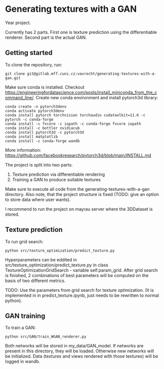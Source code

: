# Generating textures with a GAN

Year project.

Currently has 2 parts. 
First one is texture prediction using the differentiable renderer. 
Second part is the actual GAN. 

## Getting started

To clone the repository, run:
```
git clone git@gitlab.mff.cuni.cz:vavrocht/generating-textures-with-a-gan.git
```
Make sure conda is installed. Checkout https://engineeringfordatascience.com/posts/install_miniconda_from_the_command_line/. 
Create new conda environment and install pytorch3d library:
```
conda create -n pytorch3denv
conda activate pytorch3denv
conda install pytorch torchvision torchaudio cudatoolkit=11.6 -c pytorch -c conda-forge
conda install -c fvcore -c iopath -c conda-forge fvcore iopath
conda install -c bottler nvidiacub
conda install pytorch3d -c pytorch3d
conda install matplotlib
conda install -c conda-forge wandb
```

More information: https://github.com/facebookresearch/pytorch3d/blob/main/INSTALL.md

The project is split into two parts: 
1. Texture prediction via differentiable rendering
2. Training a GAN to produce suitable textures

Make sure to execute all code from the generating-textures-with-a-gan directory.
Also note, that the project structure is fixed (TODO: give an option to store data where user wants).

I recommend to run the project on mayrau server where the 3DDataset is stored. 


## Texture prediction

To run grid search:
```
python src/texture_optimization/predict_texture.py
```

Hyperparameters can be eddited in src/texture_optimization/predict_texture.py in class TextureOptimizationGridSearch - variable self.param_grid.
After grid search is finished, 2 combinations of best parameters will be computed on the basis of two different metrics.

TODO: Use the parameters from grid search for texture optimization. (It is implemented in in predict_texture.ipynb, just needs to be rewritten to normal python).

## GAN training

To train a GAN:
```
python src/GAN/train_WGAN_renderer.py 
```

Both networks will be stored in my_data/GAN_model. 
If networks are present in this directory, they will be loaded. Otherwise new networks will be initialized.
Data (textures and views rendered with those textures) will be logged in wandb. 
